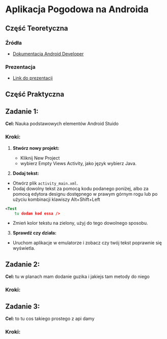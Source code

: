 # Aplikacja Pogodowa na Androida

## Część Teoretyczna
### Źródła
- [Dokumentacja Android Developer](https://developer.android.com/docs)
### Prezentacja
- [Link do prezentacji](https://github.com/Luckownia/WeatherForecastApp/blob/master/Aplikacja%20pogodowa%20na%20Androida.pptx)
## Część Praktyczna

## Zadanie 1: 

**Cel:** Nauka podstawowych elementów Android Stuido

### Kroki:
1. **Stwórz nowy projekt:**
   - Kliknij New Project
   - wybierz Empty Views Activity, jako język wybierz Java.
    
2. **Dodaj tekst:**
  - Otwórz plik `activity_main.xml`.
   - Dodaj dowolny tekst za pomocą kodu podanego poniżej, albo za pomocą edytora designu dostępnego w prawym górnym rogu lub po użyciu kombinacji klawiszy Alt+Shift+Left
   ```xml
   <Test
       tu dodam kod essa />
   ```
   - Zmień kolor tekstu na zielony, użyj do tego dowolnego sposobu.
3. **Sprawdź czy działa:**
  - Uruchom aplikacje w emulatorze i zobacz czy twój tekst poprawnie się wyświetla.

## Zadanie 2: 

**Cel:** tu w planach mam dodanie guzika i jakiejs tam metody do niego

### Kroki:

## Zadanie 3: 

**Cel:** to tu cos takiego prostego z api damy

### Kroki:
